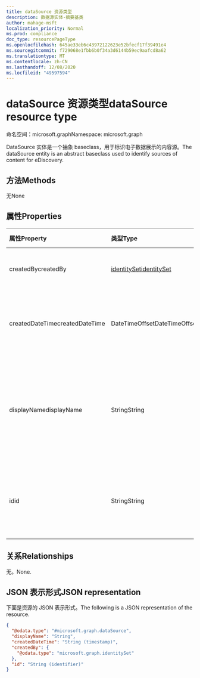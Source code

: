 ```yaml
---
title: dataSource 资源类型
description: 数据源实体-摘要基类
author: mahage-msft
localization_priority: Normal
ms.prod: compliance
doc_type: resourcePageType
ms.openlocfilehash: 645ae33eb6c43972122623e52bfecf17f39491e4
ms.sourcegitcommit: f729068e1fbb6b0f34a3d6144b59ec9aafcd8a62
ms.translationtype: MT
ms.contentlocale: zh-CN
ms.lasthandoff: 12/08/2020
ms.locfileid: "49597594"
---
```

# <a name="datasource-resource-type"></a><span data-ttu-id="f7398-103">dataSource 资源类型</span><span class="sxs-lookup"><span data-stu-id="f7398-103">dataSource resource type</span></span>

<span data-ttu-id="f7398-104">命名空间：microsoft.graph</span><span class="sxs-lookup"><span data-stu-id="f7398-104">Namespace: microsoft.graph</span></span>

<span data-ttu-id="f7398-105">DataSource 实体是一个抽象 baseclass，用于标识电子数据展示的内容源。</span><span class="sxs-lookup"><span data-stu-id="f7398-105">The dataSource entity is an abstract baseclass used to identify sources of content for eDiscovery.</span></span>

## <a name="methods"></a><span data-ttu-id="f7398-106">方法</span><span class="sxs-lookup"><span data-stu-id="f7398-106">Methods</span></span>

<span data-ttu-id="f7398-107">无</span><span class="sxs-lookup"><span data-stu-id="f7398-107">None</span></span>

## <a name="properties"></a><span data-ttu-id="f7398-108">属性</span><span class="sxs-lookup"><span data-stu-id="f7398-108">Properties</span></span>

|<span data-ttu-id="f7398-109">属性</span><span class="sxs-lookup"><span data-stu-id="f7398-109">Property</span></span>|<span data-ttu-id="f7398-110">类型</span><span class="sxs-lookup"><span data-stu-id="f7398-110">Type</span></span>|<span data-ttu-id="f7398-111">说明</span><span class="sxs-lookup"><span data-stu-id="f7398-111">Description</span></span>|
|:---|:---|:---|
|<span data-ttu-id="f7398-112">createdBy</span><span class="sxs-lookup"><span data-stu-id="f7398-112">createdBy</span></span>|[<span data-ttu-id="f7398-113">identitySet</span><span class="sxs-lookup"><span data-stu-id="f7398-113">identitySet</span></span>](../resources/identityset.md)|<span data-ttu-id="f7398-114">创建 **数据源** 的用户。</span><span class="sxs-lookup"><span data-stu-id="f7398-114">The user who created the **dataSource**.</span></span>|
|<span data-ttu-id="f7398-115">createdDateTime</span><span class="sxs-lookup"><span data-stu-id="f7398-115">createdDateTime</span></span>|<span data-ttu-id="f7398-116">DateTimeOffset</span><span class="sxs-lookup"><span data-stu-id="f7398-116">DateTimeOffset</span></span>|<span data-ttu-id="f7398-117">**数据源** 的创建日期和时间。</span><span class="sxs-lookup"><span data-stu-id="f7398-117">The date and time the **dataSource** was created.</span></span>|
|<span data-ttu-id="f7398-118">displayName</span><span class="sxs-lookup"><span data-stu-id="f7398-118">displayName</span></span>|<span data-ttu-id="f7398-119">String</span><span class="sxs-lookup"><span data-stu-id="f7398-119">String</span></span>|<span data-ttu-id="f7398-120">**数据源** 的显示名称。</span><span class="sxs-lookup"><span data-stu-id="f7398-120">The display name of the **dataSource**.</span></span> <span data-ttu-id="f7398-121">这将是 SharePoint 网站的名称。</span><span class="sxs-lookup"><span data-stu-id="f7398-121">This will be the name of the SharePoint site.</span></span>|
|<span data-ttu-id="f7398-122">id</span><span class="sxs-lookup"><span data-stu-id="f7398-122">id</span></span>|<span data-ttu-id="f7398-123">String</span><span class="sxs-lookup"><span data-stu-id="f7398-123">String</span></span>| <span data-ttu-id="f7398-124">**数据源** 的 ID。</span><span class="sxs-lookup"><span data-stu-id="f7398-124">The ID of the **dataSource**.</span></span> <span data-ttu-id="f7398-125">这不是实际网站的 ID。</span><span class="sxs-lookup"><span data-stu-id="f7398-125">This is not the ID of the actual site.</span></span>|

## <a name="relationships"></a><span data-ttu-id="f7398-126">关系</span><span class="sxs-lookup"><span data-stu-id="f7398-126">Relationships</span></span>

<span data-ttu-id="f7398-127">无。</span><span class="sxs-lookup"><span data-stu-id="f7398-127">None.</span></span>

## <a name="json-representation"></a><span data-ttu-id="f7398-128">JSON 表示形式</span><span class="sxs-lookup"><span data-stu-id="f7398-128">JSON representation</span></span>

<span data-ttu-id="f7398-129">下面是资源的 JSON 表示形式。</span><span class="sxs-lookup"><span data-stu-id="f7398-129">The following is a JSON representation of the resource.</span></span>
<!-- {
  "blockType": "resource",
  "keyProperty": "id",
  "@odata.type": "microsoft.graph.dataSource",
  "baseType": "",
  "openType": false
}
-->
``` json
{
  "@odata.type": "#microsoft.graph.dataSource",
  "displayName": "String",
  "createdDateTime": "String (timestamp)",
  "createdBy": {
    "@odata.type": "microsoft.graph.identitySet"
  },
  "id": "String (identifier)"
}
```
